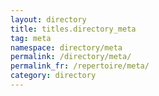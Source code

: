 ```yaml
---
layout: directory
title: titles.directory_meta
tag: meta
namespace: directory/meta
permalink: /directory/meta/
permalink_fr: /repertoire/meta/
category: directory
---
```


